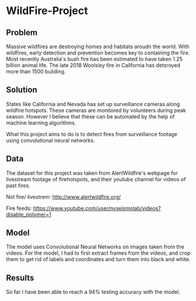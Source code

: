 # WildFire-Project
## Problem
Massive wildfires are destroying homes and habitats aroudn the world. With wildfires, early detection and prevention becomes key to containing the fire.
Most recently Australia's bush fire has been estimated to have taken 1.25 billion animal life. The late 2018 Woolsley fire in California has detsroyed more than 1500 building.

## Solution
States like California and Nevada has set up surveillance cameras along wildfire hotspots. These cameras are monitored by volunteers during peak season. However I believe that these can be automated by the help of machine learning algorithms.

What this project aims to do is to detect fires from surveillance footage using convolutional neural networks. 

## Data
The dataset for this project was taken from AlertWildfire's webpage for livestream footage of firehotspots, and their youtube channel for videos of past fires.

Not fire/ livestrem: http://www.alertwildfire.org/

Fire feeds: https://www.youtube.com/user/nvseismolab/videos?disable_polymer=1

## Model
The model uses Convolutional Neural Networks on images taken from the videos. For the model, I had to first extract frames from the videos, and crop them to get rid of labels and coordinates and turn them into black and white. 

## Results
So far I have been able to reach a 94% testing accuracy with the model.
